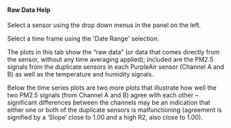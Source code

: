 #### Raw Data Help

Select a sensor using the drop down menus in the panel on the left. 

Select a time frame using the 'Date Range' selection.

The plots in this tab show the “raw data” (or data that comes directly from the 
sensor, without any time averaging applied); included are the PM2.5 signals from 
the duplicate sensors in each PurpleAir sensor (Channel A and B) as well as the 
temperature and humidity signals.

Below the time series plots are two more plots that illustrate how well the two 
PM2.5 signals (from Channel A and B) agree with each other – significant 
differences between the channels may be an indication that either one or both 
of the duplicate sensors is malfunctioning (agreement is signified by a ‘Slope’ 
close to 1.00 and a high R2, also close to 1.00). 
